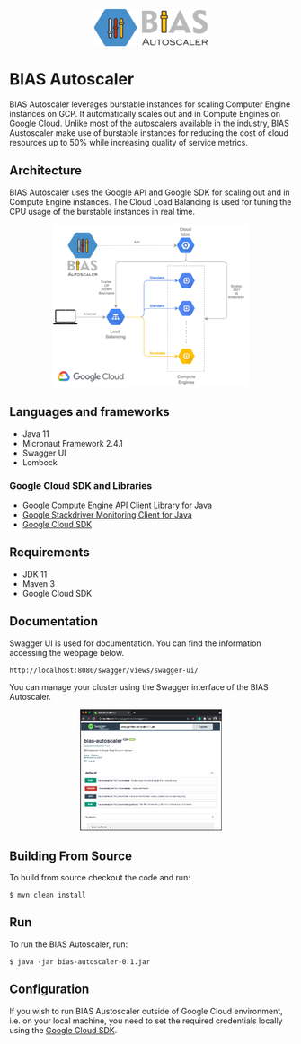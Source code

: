 <p align="center"><img src="/docs/BIAS_logo.png" height="40%" width="40%"> </p>

# BIAS Autoscaler
BIAS Autoscaler leverages burstable instances for scaling Computer Engine instances on GCP. It automatically scales out and in
Compute Engines on Google Cloud. Unlike most of the autoscalers available in the industry, BIAS Austoscaler 
make use of burstable instances for reducing the cost of cloud resources up to 50% while increasing quality of service
metrics.

## Architecture
BIAS Autoscaler uses the Google API and Google SDK for scaling out and in Compute Engine instances. The Cloud Load Balancing
is used for tuning the CPU usage of the burstable instances in real time. 

<p align="center"><img src="/docs/gcp_diagram.jpg" height="70%" width="70%"> </p>

## Languages and frameworks
 - Java 11
 - Micronaut Framework 2.4.1
 - Swagger UI
 - Lombock  
 
### Google Cloud SDK and Libraries
 - [Google Compute Engine API Client Library for Java](https://github.com/googleapis/google-api-java-client-services/tree/master/clients/google-api-services-compute/beta)
 - [Google Stackdriver Monitoring Client for Java](https://github.com/googleapis/java-monitoring)
 - [Google Cloud SDK](https://cloud.google.com/sdk/)

## Requirements
- JDK 11
- Maven 3
- Google Cloud SDK

## Documentation
Swagger UI is used for documentation. You can find the information accessing the webpage below.
```
http://localhost:8080/swagger/views/swagger-ui/
```
You can manage your cluster using the Swagger interface of the BIAS Autoscaler.  

<p align="center"><img src="/docs/BIAS_Swagger_print.png" height="50%" width="50%"> </p>

## Building From Source
To build from source checkout the code and run:
```
$ mvn clean install
```
## Run
To run the BIAS Autoscaler, run:

```
$ java -jar bias-autoscaler-0.1.jar
```

## Configuration
If you wish to run BIAS Austoscaler outside of Google Cloud environment, i.e. on your local machine, you
need to set the required credentials locally using the [Google Cloud SDK](https://cloud.google.com/sdk/).

